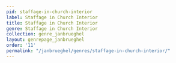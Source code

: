 ```yaml
---
pid: staffage-in-church-interior
label: Staffage in Church Interior
title: Staffage in Church Interior
genre: Staffage in Church Interior
collection: genre_janbrueghel
layout: genrepage_janbrueghel
order: '11'
permalink: "/janbrueghel/genres/staffage-in-church-interior/"
---
```

